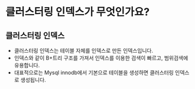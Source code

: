 # 클러스터링 인덱스가 무엇인가요?

## 클러스터링 인덱스

- 클러스터링 인덱스는 테이블 자체를 인덱스로 만든 인덱스입니다.
- 인덱스와 같이 B+트리 구조를 가져서 인덱스를 이용한 검색이 빠르고, 범위검색에 유용합니다.
- 대표적으로는 Mysql innodb에서 기본으로 테이블을 생성하면 클러스터링 인덱스로 생성됩니다.
